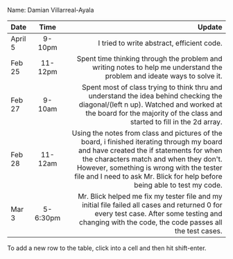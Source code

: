Name: Damian Villarreal-Ayala 

| Date    |   Time   |                                                                                                                                                                                                                                                                                                     Update |
|:--------|:--------:|-----------------------------------------------------------------------------------------------------------------------------------------------------------------------------------------------------------------------------------------------------------------------------------------------------------:|
| April 5 |  9-10pm  |                                                                                                                                                                                                                                                                 I tried to write abstract, efficient code. |
| Feb 25  | 11-12pm  |                                                                                                                                                                                   Spent time thinking through the problem and writing notes to help me understand the problem and ideate ways to solve it. |
| Feb 27  |  9-10am  |                                                                                              Spent most of class trying to think thru and understand the idea behind checking the diagonal/(left n up). Watched and worked at the board for the majority of the class and started to fill in the 2d array. |
| Feb 28  | 11-12am  | Using the notes from class and pictures of the board, i finished iterating through my board and have created the if statements for when the characters match and when they don't. However, something is wrong with the tester file and I need to ask Mr. Blick for help before being able to test my code. |
| Mar 3   | 5-6:30pm |                                                                                                         Mr. Blick helped me fix my tester file and my initial file failed all cases and returned 0 for every test case. After some testing and changing with the code, the code passes all the test cases. |


To add a new row to the table, click into a cell and then hit shift-enter.